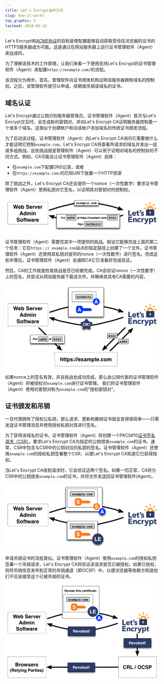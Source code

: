 ```yaml
---
title: Let's Encrypt运作方式
slug: how-it-works
top_graphic: 3
lastmod: 2018-06-24
---
```


Let's Encrypt和[ACME协议](https://ietf-wg-acme.github.io/acme/)的目标是使配置能够自动获取受信任浏览器的证书的HTTPS服务器成为可能。这是通过在网站服务器上运行证书管理软件（Agent）来达成的。

为了理解该技术的工作原理，让我们来看一下使用支持Let's Encrypt的证书管理软件（Agent）来配置`https://example.com/`的流程。

该流程分为两步。首先，管理软件向证书颁发机构证明该服务器拥有域名的控制权。之后，该管理软件就可以申请、续期或吊销该域名的证书。

## 域名认证

Let's Encrypt通过公钥识别服务器管理员。证书管理软件（Agent）首次与Let's Encrypt交互时，会生成新的密钥对，并向Let's Encrypt CA证明服务器控制着一个或多个域名。这类似于创建帐户和向该帐户添加域名的传统证书颁发流程。

为了启动该过程，证书管理软件（Agent）向Let's Encrypt CA询问它需要做什么才能证明它控制`example.com`。Let's Encrypt CA将查看所请求的域名并发出一组或多组挑战。这些挑战就是管理软件（Agent）可以用于证明对域名的控制权的不同方式。例如，CA可能会让证书管理软件（Agent）选择： 
* 在`example.com`下配置DNS记录，或者
* 在`https://example.com/`的已知URI下放置一个HTTP资源

除了挑战之外，Let's Encrypt CA还会提供一个nonce（一次性数字）要求证书管理软件（Agent）使用私钥对它签名，以证明其对密钥对的控制权。

<div class="howitworks-figure">
<img alt="请求挑战以验证example.com控制权"
     src="/images/howitworks_challenge.png"/>
</div>

证书管理软件（Agent）需要完其中一项提供的挑战。假设它能够完成上面的第二个任务：它在`https：// example.com`站点的指定路径上创建了一个文件。证书管理软件（Agent）还使用其私钥对提供的nonce（一次性数字）进行签名。完成这些步骤后，证书管理软件（Agent）会通知CA它已准备好完成验证。

然后，CA的工作就是检查挑战是否已经被完成。CA会验证nonce（一次性数字）上的签名，并尝试从网站服务器下载该文件，并确保其具有CA需要的内容。

<div class="howitworks-figure">
<img alt="请求代表example.com进行操作的授权"
     src="/images/howitworks_authorization.png"/>
</div>

如果nonce上的签名有效，并且挑战也成功完成，那么由公钥代表的证书管理软件（Agent）将被授权对`example.com`进行证书管理。 我们将证书管理软件（Agent）使用的密钥对称为`example.com`的“授权密钥对”。


## 证书颁发和吊销

一旦代理拥有了授权公私钥，那么请求、更新和撤销证书就会变得很简单——只需发送证书管理消息并使用授权私钥对其进行签名。

为了获得该域名的证书，证书管理软件（Agent）将创建一个PKCS#10[证书签名请求（CSR）](https://tools.ietf.org/html/rfc2986)，要求Let's Encrypt CA为指定的公钥颁发`example.com`的证书。通常，CSR中包含与CSR中的公钥对应的私钥的签名。证书管理软件（Agent）还使用`example.com`的授权私钥签署整个CSR，以便Let's Encrypt CA知道它已获得授权。

当Let's Encrypt CA收到请求时，它会验证这两个签名。如果一切正常，CA将为CSR中的公钥颁发`example.com`的证书，并将文件发送回证书管理软件(Agent)。

<div class="howitworks-figure">
<img alt="为example.com申请证书"
     src="/images/howitworks_certificate.png"/>
</div>

申请吊销证书的流程类似。证书管理软件（Agent）使用`example.com`的授权私钥签署一个吊销请求，Let's Encrypt CA将验证该请求是否已被授权。如果已授权，则将吊销信息发布到正常的吊销通道（即OCSP）中，以便浏览器等依赖方知道他们不应该接受这个已被吊销的证书。

<div class="howitworks-figure">
<img alt="申请吊销example.com的证书的流程"
     src="/images/howitworks_revocation.png"/>
</div>
